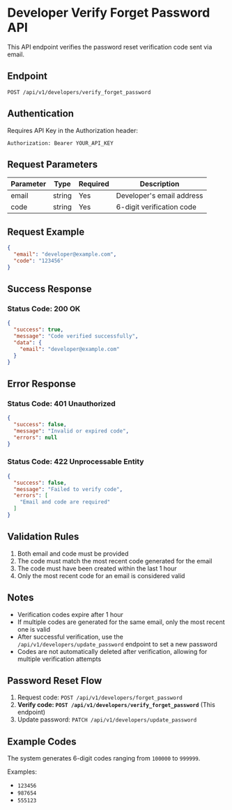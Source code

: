 # Developer Verify Forget Password API

This API endpoint verifies the password reset verification code sent via email.

## Endpoint

```
POST /api/v1/developers/verify_forget_password
```

## Authentication

Requires API Key in the Authorization header:
```
Authorization: Bearer YOUR_API_KEY
```

## Request Parameters

| Parameter | Type   | Required | Description |
|-----------|--------|----------|-------------|
| email     | string | Yes      | Developer's email address |
| code      | string | Yes      | 6-digit verification code |

## Request Example

```json
{
  "email": "developer@example.com",
  "code": "123456"
}
```

## Success Response

### Status Code: 200 OK

```json
{
  "success": true,
  "message": "Code verified successfully",
  "data": {
    "email": "developer@example.com"
  }
}
```

## Error Response

### Status Code: 401 Unauthorized

```json
{
  "success": false,
  "message": "Invalid or expired code",
  "errors": null
}
```

### Status Code: 422 Unprocessable Entity

```json
{
  "success": false,
  "message": "Failed to verify code",
  "errors": [
    "Email and code are required"
  ]
}
```

## Validation Rules

1. Both email and code must be provided
2. The code must match the most recent code generated for the email
3. The code must have been created within the last 1 hour
4. Only the most recent code for an email is considered valid

## Notes

- Verification codes expire after 1 hour
- If multiple codes are generated for the same email, only the most recent one is valid
- After successful verification, use the `/api/v1/developers/update_password` endpoint to set a new password
- Codes are not automatically deleted after verification, allowing for multiple verification attempts

## Password Reset Flow

1. Request code: `POST /api/v1/developers/forget_password`
2. **Verify code: `POST /api/v1/developers/verify_forget_password`** (This endpoint)
3. Update password: `PATCH /api/v1/developers/update_password`

## Example Codes

The system generates 6-digit codes ranging from `100000` to `999999`.

Examples:
- `123456`
- `987654`
- `555123`



